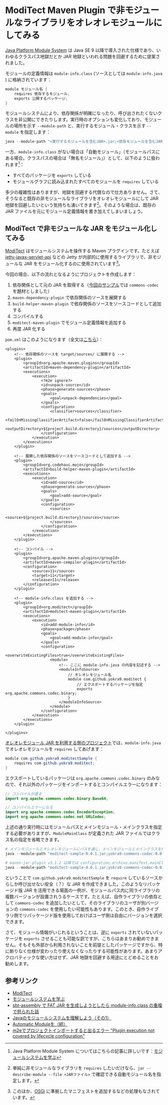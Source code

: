 # ModiTect Maven Plugin で非モジュールなライブラリをオレオレモジュールにしてみる

[Java Platform Module System](https://en.wikipedia.org/wiki/Java_Platform_Module_System) は Java SE 9 以降で導入された仕様であり、いわゆるクラスパス地獄だとか JAR 地獄といわれる問題を回避するために提案されました。

モジュールの定義情報は `module-info.class` (ソースとしては `module-info.java` ) に格納されています：

```java:module-info.java
module モジュール名 {
    requires 依存するモジュール;
    exports 公開するパッケージ;
}
```

モジュールシステムにより、依存関係が明確になったり、呼び出されたくないクラスを非公開にできたりします。実行時のオプションも変化しており、モジュールの場所を示す `--module-path` と、実行するモジュール・クラスを示す `--module` を指定します：

```powershell
java --module-path "<実行するモジュールを含むJAR>.jar;<依存モジュールを含むJAR1>.jar;<依存モジュールを含むJAR2>.jar;..." --module <モジュール名>/<クラス名>
```

一方、`module-info.class` がない場合は「自動モジュール」（モジュールパスにある場合。クラスパスの場合は「無名モジュール」）として、以下のように扱われます[^1]：

* すべてのパッケージを `exports` している
* モジュールグラフに読み込まれたすべてのモジュールを `requires` している

[^1]: Java Platform Module System についてはこちらの記事に詳しいです：[モジュールシステムを学ぶ](https://qiita.com/opengl-8080/items/93c8e0cf58654d5f73cb)

多少の複雑性はありますが、地獄を回避する代償なので仕方ありません。さて、そうなると既存の非モジュールなライブラリをオレオレモジュールにして JAR 地獄を回避したいという気持ちも湧いてきます[^2]。そのような場合は、既存の JAR ファイルを元にモジュール定義情報を書き加えてしまいましょう。

[^2]: 単純に非モジュールなライブラリを `requires` したいだけなら、`jar --describe-module --file <JARファイル>` で確認できる自動モジュール名を指定します。

## ModiTect で非モジュールな JAR をモジュール化してみる

[ModiTect](https://github.com/moditect/moditect) はモジュールシステムを操作する Maven プラグインです。たとえば [jetty-javax-servlet-api](https://github.com/eclipse/jetty.toolchain/blob/master/jetty-javax-servlet-api/pom.xml) などの Jetty が内部的に使用するライブラリで、非モジュールな JAR をモジュール化するのに使用されています[^3]。

[^3]: このほか、[OSGi](https://en.wikipedia.org/wiki/OSGi) に準拠したマニフェストを追加するなどの処理もなされています。

今回の場合、以下の流れとなるようにプロジェクトを作成します：

1. 依存関係として元の JAR を取得する（[今回のサンプル](https://github.com/yokra9/moditect-sample/)では `commons-codec` を題材としました）
2. `maven-dependency-plugin` で依存関係のソースを展開する
3. `build-helper-maven-plugin` で依存関係のソースをソースコードとして追加する
4. コンパイルする
5. `moditect-maven-plugin` でモジュール定義情報を追加する
6. 再度 JAR 化する

`pom.xml` はこのようになります（全文は[こちら](https://github.com/yokra9/moditect-sample/blob/master/commons-codec/pom.xml)）：

```xml:pom.xml（抜粋）
<plugins>
    <!-- 依存関係のソースを target/sources/ に展開する -->
    <plugin>
        <groupId>org.apache.maven.plugins</groupId>
        <artifactId>maven-dependency-plugin</artifactId>
        <executions>
            <execution>
                <?m2e ignore?>
                <id>unpack-source</id>
                <phase>generate-sources</phase>
                <goals>
                    <goal>unpack-dependencies</goal>
                </goals>
                <configuration>
                    <classifier>sources</classifier>
                    <failOnMissingClassifierArtifact>false</failOnMissingClassifierArtifact>
                    <outputDirectory>${project.build.directory}/sources</outputDirectory>
                </configuration>
            </execution>
        </executions>
    </plugin>

    <!-- 展開した依存関係のソースをソースコードとして追加する -->
    <plugin>
        <groupId>org.codehaus.mojo</groupId>
        <artifactId>build-helper-maven-plugin</artifactId>
        <executions>
            <execution>
                <id>add-source</id>
                <phase>generate-sources</phase>
                <goals>
                    <goal>add-source</goal>
                </goals>
                <configuration>
                    <sources>
                        <source>${project.build.directory}/sources</source>
                    </sources>
                </configuration>
            </execution>
        </executions>
    </plugin>

    <!-- コンパイル -->
    <plugin>
        <groupId>org.apache.maven.plugins</groupId>
        <artifactId>maven-compiler-plugin</artifactId>
        <configuration>
            <source>11</source>
            <target>11</target>
            <release>11</release>
        </configuration>
    </plugin>

    <!-- module-info.class を追加する -->
    <plugin>
        <groupId>org.moditect</groupId>
        <artifactId>moditect-maven-plugin</artifactId>
        <executions>
            <execution>
                <id>add-module-info</id>
                <phase>package</phase>
                <goals>
                    <goal>add-module-info</goal>
                </goals>
                <configuration>
                    <overwriteExistingFiles>true</overwriteExistingFiles>
                    <module>
                        <!-- ここに module-info.java の内容を記述する -->
                        <moduleInfoSource>
                            // オレオレモジュール名
                            module com.github.yokra9.moditect {
                                // エクスポートするパッケージを指定
                                exports org.apache.commons.codec.binary;
                            }
                        </moduleInfoSource>
                    </module>
                </configuration>
            </execution>
        </executions>
    </plugin>

</plugins>
```

[オレオレモジュール JAR を利用する側のプロジェクト](https://github.com/yokra9/moditect-sample/tree/master/moditect-sample)では、`module-info.java` でオレオレモジュールを `requires` してあげます：

```java:module-info.java
module com.github.yokra9.moditectSample {
    requires com.github.yokra9.moditect;
}
```

エクスポートしているパッケージは `org.apache.commons.codec.binary` のみなので、それ以外のパッケージをインポートするとコンパイルエラーになります：

```java
// コンパイルが通る
import org.apache.commons.codec.binary.Base64;

// コンパイルエラーになる
import org.apache.commons.codec.EncoderException;
import org.apache.commons.codec.net.URLCodec;
```

上述の通り実行時にはモジュールパスとメインモジュール・メインクラスを指定する必要がありますが、`ModuleMainClass` が定義された JAR ファイルではクラス名の指定を省略できます。

```powershell
# メインモジュールとオレオレモジュールにパスを通し、メインモジュールとメインクラスを指定する
java --module-path "moditect-sample-0.0.1.jar;yokra9-commons-codec-0.0.1.jar" --module com.github.yokra9.moditectSample/com.github.yokra9.moditectSample.Binary

# maven-jar-plugin v3.1.2 以降では configuration.archive.manifest.mainClass を定義していると自動的に ModuleMainClass も設定される
java --module-path "moditect-sample-0.0.1.jar;yokra9-commons-codec-0.0.1.jar" --module com.github.yokra9.moditectSample
```

ということで `com.github.yokra9.moditectSample` を `require` しているソースからしか呼び出せない安全（？）な JAR を作成できました。このようなリパッケージド版 JAR を活用できる場面の一例が、モジュールパス内に同ライブラリの複数バージョンが設置されうるケースです。たとえば、自作ライブラリの依存として `commons-codec` を追加したいとして、そのライブラリのユーザが別バージョンの `commons-codec` を使用したい可能性もあります。このとき、自作ライブラリ側でリパッケージド版を使用しておけばユーザ側は自由にバージョンを選択できます。

さて、モジュール情報がいじれるということは、逆に `exports` されていないパッケージを `exports` させることも可能な訳ですが、こちらはあまりお勧めできません。そもそも外部から利用されないことを前提としたパッケージですから、特に断りなく仕様が変わったり使えなくなったりする可能性があります。あまりアクロバティックな使い方はせず、JAR 地獄を回避する用途にとどめることをお勧めします。

## 参考リンク

* [ModiTect](https://github.com/moditect/moditect)
* [モジュールシステムを学ぶ](https://qiita.com/opengl-8080/items/93c8e0cf58654d5f73cb)
* [sbt-assembly で FAT JAR を生成しようとしたら module-info.class の重複で怒られた話](https://qiita.com/yokra9/items/1e72646623f962ce02ee)
* [Javaのモジュールシステムを理解しよう（その1）](https://news.mynavi.jp/techplus/article/imajava-4/)
* [Automatic Moduleを（続）](https://torutk.hatenablog.jp/entry/20171011/p1)
* [m2eでプロジェクトインポートすると出るエラー "Plugin execution not covered by lifecycle configuration"](https://qiita.com/tkatochin/items/4909d329e62562e76af8)
